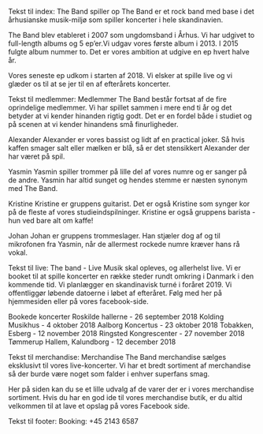 Tekst til index:
The Band spiller op
The Band er et rock band med base i det århusianske musik-miljø som spiller koncerter i hele skandinavien. 

The Band blev etableret i 2007 som ungdomsband i Århus. Vi har udgivet to full-length albums og 5 ep’er.Vi udgav vores første album i 2013. I 2015 fulgte album nummer to. Det er vores ambition at udgive en ep hvert halve år. 

Vores seneste ep udkom i starten af 2018. Vi elsker at spille live og vi glæder os til at se jer til en af efterårets koncerter. 

Tekst til medlemmer:
Medlemmer
The Band består fortsat af de fire oprindelige medlemmer. Vi  har spillet sammen i mere end ti år og det betyder at vi kender hinanden rigtig godt. Det er en fordel både i studiet og på scenen at vi kender hinandens små finurligheder.

Alexander 
Alexander er vores bassist og lidt af en practical joker. Så hvis kaffen smager salt eller mælken er blå, så er det stensikkert Alexander der har været på spil.

Yasmin
Yasmin spiller trommer på lille del af vores numre og er sanger på de andre. Yasmin har altid sunget og hendes stemme er næsten synonym med The Band.

Kristine
Kristine er gruppens guitarist. Det er også Kristine som synger kor på de fleste af vores studieindspilninger. Kristine er også gruppens barista - hun ved bare alt om kaffe! 

Johan
Johan er gruppens trommeslager. Han stjæler dog af og til mikrofonen fra Yasmin, når de allermest rockede numre kræver hans rå vokal. 

Tekst til live:
The band - Live
Musik skal opleves, og allerhelst live. Vi er booket til at spille koncerter en række steder rundt omkring i Danmark i den kommende tid. Vi planlægger en skandinavisk turné i foråret 2019. Vi offentliggør løbende datoerne i løbet af efteråret. Følg med her på hjemmesiden eller på vores facebook-side.

Bookede koncerter
Roskilde hallerne - 26 september 2018
Kolding Musikhus - 4 oktober 2018
Aalborg Koncertus - 23 oktober 2018
Tobakken, Esberg - 12 november 2018
Ringsted Kongrescenter - 27 november 2018
Tømmerup Hallem, Kalundborg - 12 december 2018

Tekst til merchandise:
Merchandise
The Band merchandise sælges eksklusivt til vores live-koncerter. 
Vi har et bredt sortiment af merchandise så der burde være noget som falder i enhver superfans smag.

Her på siden kan du se et lille udvalg af de varer der er i vores merchandise sortiment. Hvis du har en god ide til vores merchandise butik, er du altid velkommen til at lave et opslag på vores Facebook side.

Tekst til footer:
Booking: +45 2143 6587
